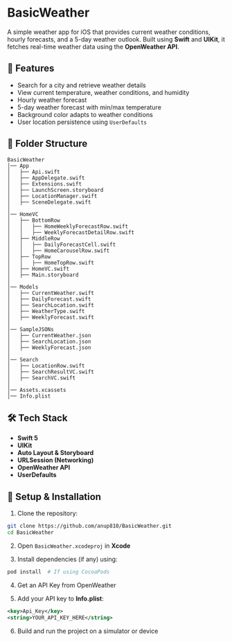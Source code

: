 # BasicWeather

A simple weather app for iOS that provides current weather conditions, hourly forecasts, and a 5-day weather outlook. Built using **Swift** and **UIKit**, it fetches real-time weather data using the **OpenWeather API**.

## 📌 Features

- Search for a city and retrieve weather details
- View current temperature, weather conditions, and humidity
- Hourly weather forecast
- 5-day weather forecast with min/max temperature
- Background color adapts to weather conditions
- User location persistence using `UserDefaults`

## 📂 Folder Structure

```
BasicWeather
│── App
│   ├── Api.swift
│   ├── AppDelegate.swift
│   ├── Extensions.swift
│   ├── LaunchScreen.storyboard
│   ├── LocationManager.swift
│   ├── SceneDelegate.swift
│
│── HomeVC
│   ├── BottomRow
│   │   ├── HomeWeeklyForecastRow.swift
│   │   ├── WeeklyForecastDetailRow.swift
│   ├── MiddleRow
│   │   ├── DailyForecastCell.swift
│   │   ├── HomeCarouselRow.swift
│   ├── TopRow
│   │   ├── HomeTopRow.swift
│   ├── HomeVC.swift
│   ├── Main.storyboard
│
│── Models
│   ├── CurrentWeather.swift
│   ├── DailyForecast.swift
│   ├── SearchLocation.swift
│   ├── WeatherType.swift
│   ├── WeeklyForecast.swift
│
│── SampleJSONs
│   ├── CurrentWeather.json
│   ├── SearchLocation.json
│   ├── WeeklyForecast.json
│
│── Search
│   ├── LocationRow.swift
│   ├── SearchResultVC.swift
│   ├── SearchVC.swift
│
│── Assets.xcassets
│── Info.plist
```

## 🛠️ Tech Stack

- **Swift 5**
- **UIKit**
- **Auto Layout & Storyboard**
- **URLSession (Networking)**
- **OpenWeather API**
- **UserDefaults**

## 🔧 Setup & Installation

1. Clone the repository:
```bash
git clone https://github.com/anup810/BasicWeather.git
cd BasicWeather
```

2. Open `BasicWeather.xcodeproj` in **Xcode**

3. Install dependencies (if any) using:
```bash
pod install  # If using CocoaPods
```

4. Get an API Key from OpenWeather

5. Add your API key to **Info.plist**:
```xml
<key>Api_Key</key>
<string>YOUR_API_KEY_HERE</string>
```

6. Build and run the project on a simulator or device

